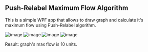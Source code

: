 ## Push-Relabel Maximum Flow Algorithm

This is a simple WPF app that allows to draw graph and calculate it's maximum flow using Push-Relabel algorithm.

![image](https://res.cloudinary.com/dpp5ocil3/image/upload/v1732259224/portfolio%20images/push-relabel/pr1.png)
![image](https://res.cloudinary.com/dpp5ocil3/image/upload/v1732259224/portfolio%20images/push-relabel/pr2.png)
![image](https://res.cloudinary.com/dpp5ocil3/image/upload/v1732259224/portfolio%20images/push-relabel/pr3.png)
![image](https://res.cloudinary.com/dpp5ocil3/image/upload/v1732259224/portfolio%20images/push-relabel/pr4.png)

Result: graph's max flow is 10 units.
